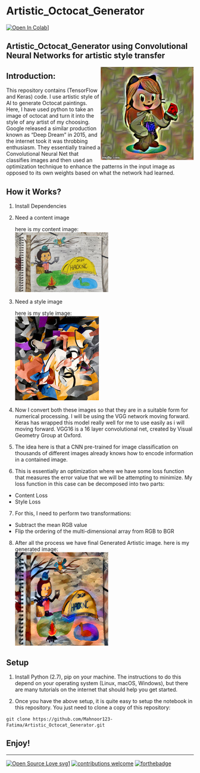 # Artistic_Octocat_Generator

[![Open In Colab](https://colab.research.google.com/assets/colab-badge.svg)](https://colab.research.google.com/drive/1q45vqbWUjjUx8zEHa2g3j-womIV2Jx9r#scrollTo=s_c2IUXz5oxQ)]

## Artistic_Octocat_Generator using Convolutional Neural Networks for artistic style transfer

<img align="right" img src="https://raw.githubusercontent.com/Mahnoor123-Fatima/Artistic_Octocat_Generator/main/4ljocm.webp" width="250px">

## Introduction:
This repository contains (TensorFlow and Keras) code. I use artistic style of AI to generate Octocat paintings.
Here, I have used python to take an image of octocat and turn it into the style of any artist of my choosing. Google released a similar production known as “Deep Dream” in 2015, and the internet took it was throbbing enthusiasm. They essentially trained a Convolutional Neural Net that classifies images and then used an optimization technique to enhance the patterns in the input image as opposed to its own weights based on what the network had learned.

## How it Works?
1. Install Dependencies
2. Need a content image
   
   here is my content image:<br>
   <img src="https://github.com/Mahnoor123-Fatima/Artistic_Octocat_Generator/blob/main/octocat_images/octocat_6.jpg" width = "250px">
   
3. Need a style image

   here is my style image:<br>
   <img src="https://github.com/Mahnoor123-Fatima/Artistic_Octocat_Generator/blob/main/style_images/style_image11.jpg">
   
4. Now I convert both these images so that they are in a suitable form for numerical processing. I will be using the VGG network moving forward. Keras has wrapped this model really well for me to use easily as i will moving forward. VGG16 is a 16 layer convolutional net, created by Visual Geometry Group at Oxford.

5. The idea here is that a CNN pre-trained for image classification on thousands of different images already knows how to encode information in a contained image.
6. This is essentially an optimization where we have some loss function that measures the error value that we will be attempting to minimize. My loss function in this case can be decomposed into two parts:
    
  - Content Loss
  - Style Loss
7. For this, I need to perform two transformations:
  - Subtract the mean RGB value 
  - Flip the ordering of the multi-dimensional array from RGB to BGR 
8. After all the process we have final Generated Artistic image.
   here is my generated image:<br>
   <img src="https://github.com/Mahnoor123-Fatima/Artistic_Octocat_Generator/blob/main/Generated_image8.PNG" width="250px">

## Setup
1. Install Python (2.7), pip on your machine. The instructions to do this depend on your operating system (Linux, macOS, Windows), but there are many tutorials on the internet that should help you get started.

2. Once you have the above setup, it is quite easy to setup the notebook in this repository. You just need to clone a copy of this repository:
````
git clone https://github.com/Mahnoor123-Fatima/Artistic_Octocat_Generator.git

````


## Enjoy!

--------------------------------------------------------------------------------------------------------


[![Open Source Love svg1](https://badges.frapsoft.com/os/v1/open-source.svg?v=103)](#)
[![contributions welcome](https://img.shields.io/badge/contributions-welcome-brightgreen.svg?style=flat&label=Contributions&colorA=red&colorB=black	)](#)
[![forthebadge](https://forthebadge.com/images/badges/built-with-love.svg)](#)
